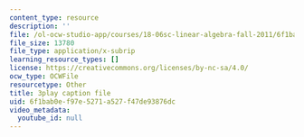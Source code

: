 ```yaml
---
content_type: resource
description: ''
file: /ol-ocw-studio-app/courses/18-06sc-linear-algebra-fall-2011/6f1bab0ef97e5271a527f47de93876dc_4PnArrxCZLE.vtt
file_size: 13780
file_type: application/x-subrip
learning_resource_types: []
license: https://creativecommons.org/licenses/by-nc-sa/4.0/
ocw_type: OCWFile
resourcetype: Other
title: 3play caption file
uid: 6f1bab0e-f97e-5271-a527-f47de93876dc
video_metadata:
  youtube_id: null
---
```

